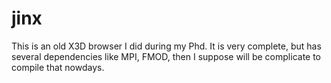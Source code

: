 # jinx
This is an old X3D browser I did during my Phd. It is very complete, but has several dependencies like MPI, FMOD, then I suppose will be complicate to compile that nowdays.

